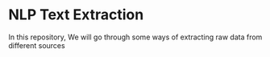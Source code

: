 # NLP Text Extraction

In this repository, We will go through some ways of extracting raw data from different sources 
